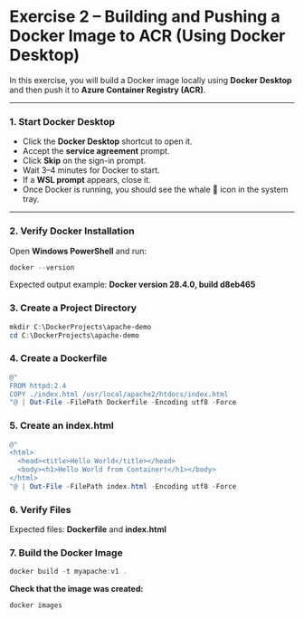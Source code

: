 # Exercise 2 – Building and Pushing a Docker Image to ACR (Using Docker Desktop)

In this exercise, you will build a Docker image locally using **Docker Desktop** and then push it to **Azure Container Registry (ACR)**.

---

### 1. Start Docker Desktop
- Click the **Docker Desktop** shortcut to open it.  
- Accept the **service agreement** prompt.  
- Click **Skip** on the sign-in prompt.  
- Wait 3–4 minutes for Docker to start.  
- If a **WSL prompt** appears, close it.  
- Once Docker is running, you should see the whale 🐳 icon in the system tray.  

---

### 2. Verify Docker Installation
Open **Windows PowerShell** and run:

```powershell
docker --version
```
Expected output example:
 **Docker version 28.4.0, build d8eb465**

### 3. Create a Project Directory

```powershell
mkdir C:\DockerProjects\apache-demo
cd C:\DockerProjects\apache-demo
```

### 4. Create a Dockerfile

```powershell
@"
FROM httpd:2.4
COPY ./index.html /usr/local/apache2/htdocs/index.html
"@ | Out-File -FilePath Dockerfile -Encoding utf8 -Force
```

### 5. Create an index.html

```powershell
@"
<html>
  <head><title>Hello World</title></head>
  <body><h1>Hello World from Container!</h1></body>
</html>
"@ | Out-File -FilePath index.html -Encoding utf8 -Force
```

### 6. Verify Files

Expected files:
**Dockerfile** and 
**index.html**

### 7. Build the Docker Image

```powershell
docker build -t myapache:v1 .
```

**Check that the image was created:**
```powershell
docker images
```


